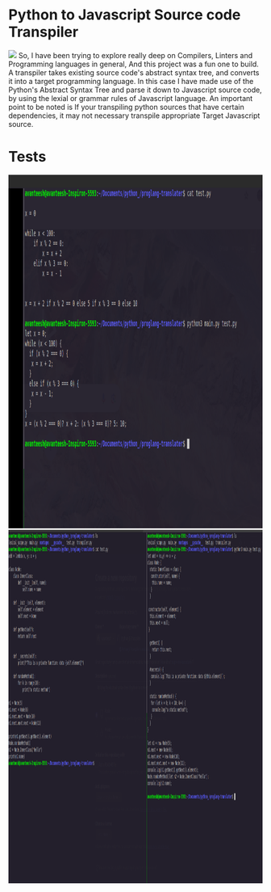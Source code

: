 # Python to Javascript Source code Transpiler

<img src="/montages/Transpiler-Architecture.jpg" height="800" />
So, I have been trying to explore really deep on Compilers, Linters and Programming languages in general, And this project was a fun one to build.
A transpiler takes existing source code's abstract syntax tree, and converts it into a target programming language. In this case I have made use of the 
Python's Abstract Syntax Tree and parse it down to Javascript source code, by using the lexial or grammar rules of Javascript language. An important point 
to be noted is If your transpiling python sources that have certain dependencies, it may not necessary transpile appropriate Target Javascript source. 

<h1>Tests</h1>
<img src="/montages/test-1.png" height="700" alt="test no. 1" />
<img src="/montages/test-2.png" height="700" alt="test no. 2" />
